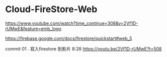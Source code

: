 # Cloud-FireStore-Web


<!-- 關聯至aad61404-blog firestore-web 2020-05-25 -->


https://www.youtube.com/watch?time_continue=308&v=2Vf1D-rUMwE&feature=emb_logo


https://firebase.google.com/docs/firestore/quickstart#web_5


commit 01 . 寫入firestore
到影片 8:28  https://youtu.be/2Vf1D-rUMwE?t=508
